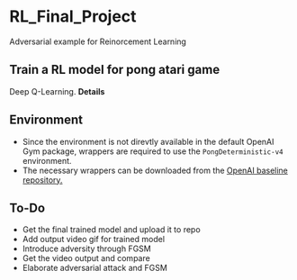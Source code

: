 # RL_Final_Project
Adversarial example for Reinorcement Learning

## Train a RL model for pong atari game
Deep Q-Learning. **Details**

## Environment
* Since the environment is not direvtly available in the default OpenAI Gym package, wrappers are required to use the ```PongDeterministic-v4``` environment.
* The necessary wrappers can be downloaded from the [OpenAI baseline repository.](https://github.com/openai/baselines/tree/master/baselines/common)

## To-Do
* Get the final trained model and upload it to repo
* Add output video gif for trained model
* Introduce adversity through FGSM
* Get the video output and compare
* Elaborate adversarial attack and FGSM
